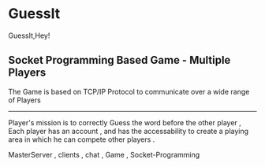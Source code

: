 #  GuessIt
GuessIt,Hey!
<h2> Socket Programming Based Game - Multiple Players </h2> 
<p> 
  The Game is based on TCP/IP Protocol to communicate over a wide range of Players 
</p>
<hr> 
<p> 
  Player's mission is to correctly Guess the word before the other player , Each player has an account , 
  and has the accessability to create a playing area in which he can compete other players . 
 </p> 
 <p> MasterServer , clients , chat , Game , Socket-Programming <p>
